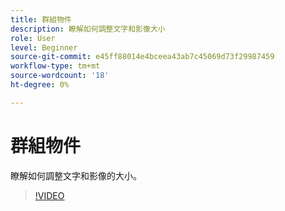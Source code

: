 ```yaml
---
title: 群組物件
description: 瞭解如何調整文字和影像大小
role: User
level: Beginner
source-git-commit: e45ff88014e4bceea43ab7c45069d73f29987459
workflow-type: tm+mt
source-wordcount: '18'
ht-degree: 0%

---
```


# 群組物件

瞭解如何調整文字和影像的大小。

>[!VIDEO](https://video.tv.adobe.com/v/3420212?quality=12&learn=on&hidetitle=true)
